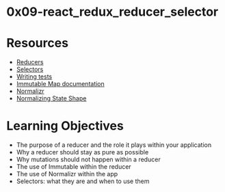 # 0x09-react_redux_reducer_selector

# **Resources**

- [Reducers](https://intranet.hbtn.io/rltoken/trY1MX9kqfGHJuBZNZ81gw)
- [Selectors](https://intranet.hbtn.io/rltoken/BTxJZN0xjsVICD9cQskGRQ)
- [Writing tests](https://intranet.hbtn.io/rltoken/R1ItiIAYYfpRKcRmkacr8w)
- [Immutable Map documentation](https://intranet.hbtn.io/rltoken/Ap2lpTrq26l55SPkw1wFqw)
- [Normalizr](https://intranet.hbtn.io/rltoken/0PRZtJeIoFMGZWRJtei3Rw)
- [Normalizing State Shape](https://intranet.hbtn.io/rltoken/IV1ATmiv_IR158RAhN8Z3w)

# **Learning Objectives**

- The purpose of a reducer and the role it plays within your application
- Why a reducer should stay as pure as possible
- Why mutations should not happen within a reducer
- The use of Immutable within the reducer
- The use of Normalizr within the app
- Selectors: what they are and when to use them
